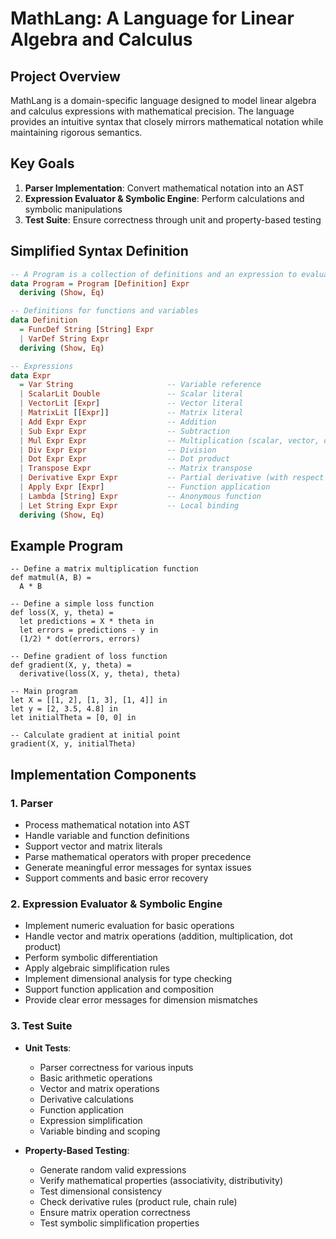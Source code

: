# MathLang: A Language for Linear Algebra and Calculus

## Project Overview
MathLang is a domain-specific language designed to model linear algebra and calculus expressions with mathematical precision. The language provides an intuitive syntax that closely mirrors mathematical notation while maintaining rigorous semantics.

## Key Goals
1. **Parser Implementation**: Convert mathematical notation into an AST
2. **Expression Evaluator & Symbolic Engine**: Perform calculations and symbolic manipulations
3. **Test Suite**: Ensure correctness through unit and property-based testing

## Simplified Syntax Definition

```haskell
-- A Program is a collection of definitions and an expression to evaluate
data Program = Program [Definition] Expr
  deriving (Show, Eq)

-- Definitions for functions and variables
data Definition 
  = FuncDef String [String] Expr
  | VarDef String Expr
  deriving (Show, Eq)

-- Expressions
data Expr
  = Var String                     -- Variable reference
  | ScalarLit Double               -- Scalar literal
  | VectorLit [Expr]               -- Vector literal
  | MatrixLit [[Expr]]             -- Matrix literal
  | Add Expr Expr                  -- Addition
  | Sub Expr Expr                  -- Subtraction
  | Mul Expr Expr                  -- Multiplication (scalar, vector, or matrix)
  | Div Expr Expr                  -- Division
  | Dot Expr Expr                  -- Dot product
  | Transpose Expr                 -- Matrix transpose
  | Derivative Expr Expr           -- Partial derivative (with respect to)
  | Apply Expr [Expr]              -- Function application
  | Lambda [String] Expr           -- Anonymous function
  | Let String Expr Expr           -- Local binding
  deriving (Show, Eq)
```

## Example Program
```
-- Define a matrix multiplication function
def matmul(A, B) =
  A * B

-- Define a simple loss function
def loss(X, y, theta) = 
  let predictions = X * theta in
  let errors = predictions - y in
  (1/2) * dot(errors, errors)

-- Define gradient of loss function 
def gradient(X, y, theta) =
  derivative(loss(X, y, theta), theta)

-- Main program
let X = [[1, 2], [1, 3], [1, 4]] in
let y = [2, 3.5, 4.8] in
let initialTheta = [0, 0] in
  
-- Calculate gradient at initial point
gradient(X, y, initialTheta)
```

## Implementation Components

### 1. Parser
- Process mathematical notation into AST
- Handle variable and function definitions
- Support vector and matrix literals
- Parse mathematical operators with proper precedence
- Generate meaningful error messages for syntax issues
- Support comments and basic error recovery

### 2. Expression Evaluator & Symbolic Engine
- Implement numeric evaluation for basic operations
- Handle vector and matrix operations (addition, multiplication, dot product)
- Perform symbolic differentiation
- Apply algebraic simplification rules
- Implement dimensional analysis for type checking
- Support function application and composition
- Provide clear error messages for dimension mismatches

### 3. Test Suite
- **Unit Tests**:
  - Parser correctness for various inputs
  - Basic arithmetic operations
  - Vector and matrix operations
  - Derivative calculations
  - Function application
  - Expression simplification
  - Variable binding and scoping
  
- **Property-Based Testing**:
  - Generate random valid expressions
  - Verify mathematical properties (associativity, distributivity)
  - Test dimensional consistency
  - Check derivative rules (product rule, chain rule)
  - Ensure matrix operation correctness
  - Test symbolic simplification properties
